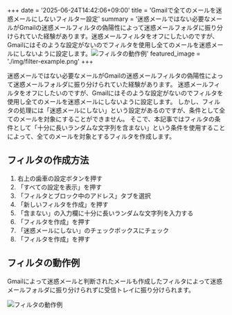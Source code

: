 +++
date = '2025-06-24T14:42:06+09:00'
title = 'Gmailで全てのメールを迷惑メールにしないフィルター設定'
summary = '迷惑メールではない必要なメールがGmailの迷惑メールフィルタの偽陽性によって迷惑メールフォルダに振り分けられていた経験があります。迷惑メールフィルタをオフにしたいのですが、Gmailにはそのような設定がないのでフィルタを使用し全てのメールを迷惑メールにしないように設定します。![フィルタの動作例](./img/filter-example.png)'
featured_image = './img/filter-example.png'
+++

迷惑メールではない必要なメールがGmailの迷惑メールフィルタの偽陽性によって迷惑メールフォルダに振り分けられていた経験があります。
迷惑メールフィルタをオフにしたいのですが、Gmailにはそのような設定がないのでフィルタを使用し全てのメールを迷惑メールにしないように設定します。
しかし、フィルタの処理には「迷惑メールにしない」という設定があるのですが、条件として全てのメールを対象にすることができません。
そこで、本記事ではフィルタの条件として「十分に長いランダムな文字列を含まない」という条件を使用することによって、全てのメールを対象とするフィルタを作成します。

## フィルタの作成方法
1. 右上の歯車の設定ボタンを押す
2. 「すべての設定を表示」を押す
3. 「フィルタとブロック中のアドレス」タブを選択
4. 「新しいフィルタを作成」を押す
5. 「含まない」の入力欄に十分に長いランダムな文字列を入力する
6. 「フィルタを作成」を押す
7. 「迷惑メールにしない」のチェックボックスにチェック
8. 「フィルタを作成」を押す

## フィルタの動作例
Gmailによって迷惑メールと判断されたメールも作成したフィルタによって迷惑メールフォルダに振り分けられずに受信トレイに振り分けられます。

![フィルタの動作例](./img/filter-example.png)